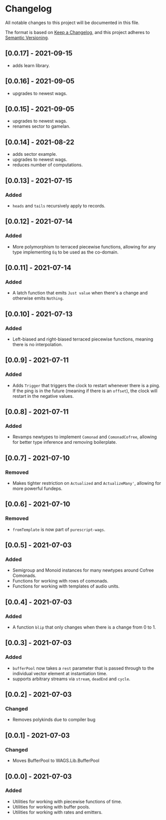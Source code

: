 # Changelog

All notable changes to this project will be documented in this file.

The format is based on [Keep a Changelog](https://keepachangelog.com/en/1.0.0/),
and this project adheres to [Semantic Versioning](https://semver.org/spec/v2.0.0.html).

## [0.0.17] - 2021-09-15

- adds learn library.

## [0.0.16] - 2021-09-05

- upgrades to newest wags.

## [0.0.15] - 2021-09-05

- upgrades to newest wags.
- renames sector to gamelan.

## [0.0.14] - 2021-08-22

- adds sector example.
- upgrades to newest wags.
- reduces number of computations.

## [0.0.13] - 2021-07-15

### Added

- `heads` and `tails` recursively apply to records.

## [0.0.12] - 2021-07-14

### Added

- More polymorphism to terraced piecewise functions, allowing for any type implementing `Eq` to be used as the co-domain.

## [0.0.11] - 2021-07-14

### Added

- A latch function that emits `Just value` when there's a change and otherwise emits `Nothing`.

## [0.0.10] - 2021-07-13

### Added

- Left-biased and right-biased terraced piecewise functions, meaning there is no interpolation.

## [0.0.9] - 2021-07-11

### Added

- Adds `Trigger` that triggers the clock to restart whenever there is a ping. If the ping is in the future (meaning if there is an `offset`), the clock will restart in the negative values.

## [0.0.8] - 2021-07-11

### Added

- Revamps newtypes to implement `Comonad` and `ComonadCofree`, allowing for better type inference and removing boilerplate.

## [0.0.7] - 2021-07-10

### Removed

- Makes tighter restriction on `Actualized` and `ActualizeMany'`, allowing for more powerful fundeps.

## [0.0.6] - 2021-07-10

### Removed

- `fromTemplate` is now part of `purescript-wags`.

## [0.0.5] - 2021-07-03

### Added

- Semigroup and Monoid instances for many newtypes around Cofree Comonads.
- Functions for working with rows of comonads.
- Functions for working with templates of audio units.

## [0.0.4] - 2021-07-03

### Added

- A function `blip` that only changes when there is a change from 0 to 1.

## [0.0.3] - 2021-07-03

### Added

- `bufferPool` now takes a `rest` parameter that is passed through to the individual vector element at instantiation time.
- supports arbitrary streams via `stream`, `deadEnd` and `cycle`.

## [0.0.2] - 2021-07-03

### Changed

- Removes polykinds due to compiler bug

## [0.0.1] - 2021-07-03

### Changed

- Moves BufferPool to WAGS.Lib.BufferPool

## [0.0.0] - 2021-07-03

### Added

- Utilities for working with piecewise functions of time.
- Utilities for working with buffer pools.
- Utilities for working with rates and emitters.